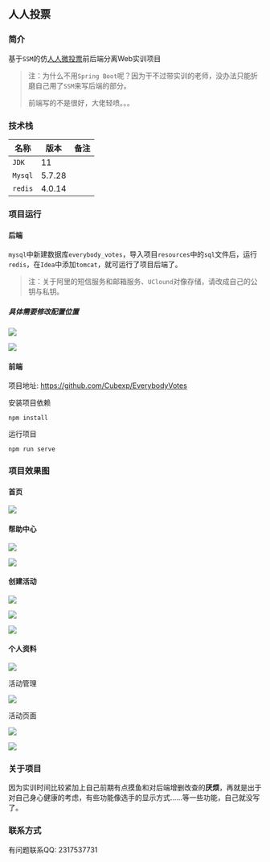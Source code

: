 ## 人人投票

### 简介

基于`SSM`的仿[人人微投票](https://www.rrwtp.com/)前后端分离Web实训项目

> 注：为什么不用`Spring Boot`呢？因为干不过带实训的老师，没办法只能折磨自己用了`SSM`来写后端的部分。
>
> 前端写的不是很好，大佬轻喷。。。

### 技术栈

| 名称    | 版本   | 备注 |
| ------- | ------ | ---- |
| `JDK`   | 11     |      |
| `Mysql` | 5.7.28 |      |
| `redis` | 4.0.14 |      |

### 项目运行

#### 后端

`mysql`中新建数据库`everybody_votes`，导入项目`resources`中的`sql`文件后，运行`redis`，在`Idea`中添加`tomcat`，就可运行了项目后端了。

> 注：关于阿里的短信服务和邮箱服务、`UClound`对像存储，请改成自己的公钥与私钥。

##### 具体需要修改配置位置

![](https://note.youdao.com/yws/public/resource/bea36f3fd8174d76a492cb5a78f86a71/xmlnote/WEBRESOURCEb2e9bff59bffcc49b3f78d1a3b0bc273/7085)

![](https://note.youdao.com/yws/public/resource/bea36f3fd8174d76a492cb5a78f86a71/xmlnote/WEBRESOURCE27c836ddbfaff163a37a976a4f0c520f/7088)

#### 前端

项目地址: https://github.com/Cubexp/EverybodyVotes 

安装项目依赖

```
npm install
```

运行项目

```
npm run serve
```

### 项目效果图

#### 首页

![](https://z3.ax1x.com/2021/05/24/gxrRjs.png)

#### 帮助中心

![](https://z3.ax1x.com/2021/05/24/gxrc9g.png)

![](https://z3.ax1x.com/2021/05/24/gxsfRe.png)

#### 创建活动

![](https://z3.ax1x.com/2021/05/24/gxsKPS.png)

![](https://z3.ax1x.com/2021/05/24/gxs3Ks.png)



![](https://z3.ax1x.com/2021/05/24/gxsYV0.png)

#### 个人资料

![](https://z3.ax1x.com/2021/05/24/gxsDM9.png)

活动管理

![](https://z3.ax1x.com/2021/05/24/gxsHdP.png)

活动页面

![](https://z3.ax1x.com/2021/05/24/gxy9Zq.png)

![](https://z3.ax1x.com/2021/05/24/gxyPoV.png)

### 关于项目

​	因为实训时间比较紧加上自己前期有点摸鱼和对后端增删改查的**厌烦**，再就是出于对自己身心健康的考虑，有些功能像选手的显示方式……等一些功能，自己就没写了。

### 联系方式

有问题联系QQ: 2317537731